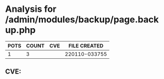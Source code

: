 # Analysis for /admin/modules/backup/page.backup.php
| POTS | COUNT | CVE | FILE CREATED |
|---|---|---|---|
| 1 | 3 | | 220110-033755 |

## CVE: 